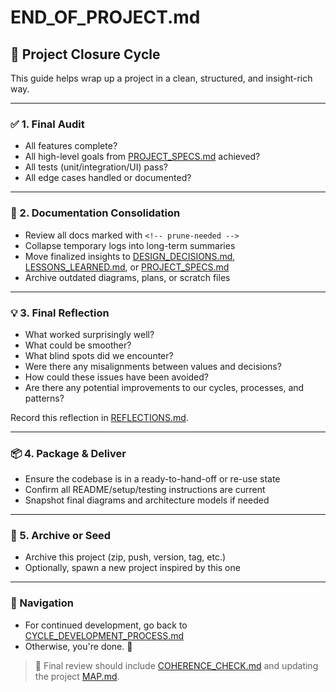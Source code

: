 # END_OF_PROJECT.md

## 🧠 Project Closure Cycle
This guide helps wrap up a project in a clean, structured, and insight-rich way.

---

### ✅ 1. Final Audit
- All features complete?
- All high-level goals from [PROJECT_SPECS.md](../project/identity/PROJECT_SPECS.md) achieved?
- All tests (unit/integration/UI) pass?
- All edge cases handled or documented?

---

### 🧱 2. Documentation Consolidation
- Review all docs marked with `<!-- prune-needed -->`
- Collapse temporary logs into long-term summaries
- Move finalized insights to [DESIGN_DECISIONS.md](../project/identity/DESIGN_DECISIONS.md), [LESSONS_LEARNED.md](../project/workspace/LESSONS_LEARNED.md), or [PROJECT_SPECS.md](../project/identity/PROJECT_SPECS.md)
- Archive outdated diagrams, plans, or scratch files

---

### 💡 3. Final Reflection
- What worked surprisingly well?
- What could be smoother?
- What blind spots did we encounter?
- Were there any misalignments between values and decisions?
- How could these issues have been avoided?
- Are there any potential improvements to our cycles, processes, and patterns?

Record this reflection in [REFLECTIONS.md](../project/workspace/REFLECTIONS.md).

---

### 📦 4. Package & Deliver
- Ensure the codebase is in a ready-to-hand-off or re-use state
- Confirm all README/setup/testing instructions are current
- Snapshot final diagrams and architecture models if needed

---

### 🌱 5. Archive or Seed
- Archive this project (zip, push, version, tag, etc.)
- Optionally, spawn a new project inspired by this one

---

### 🔄 Navigation
- For continued development, go back to [CYCLE_DEVELOPMENT_PROCESS.md](./CYCLE_DEVELOPMENT_PROCESS.md)
- Otherwise, you're done. 🎉


> 🧩 Final review should include [COHERENCE_CHECK.md](./COHERENCE_CHECK.md) and updating the project [MAP.md](../project/blueprint/MAP.md).